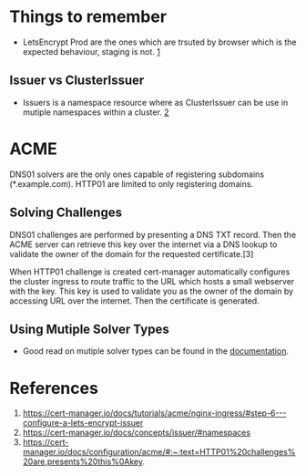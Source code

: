 # Things to remember
- LetsEncrypt Prod are the ones which are trsuted by browser which is the expected behaviour, staging is not. [1](#references) 

## Issuer vs ClusterIssuer
- Issuers is a namespace resource where as ClusterIssuer can be use in mutiple namespaces within a cluster. [2](#references)

# ACME
DNS01 solvers are the only ones capable of registering subdomains (*.example.com). HTTP01 are limited to only registering domains.

## Solving Challenges
DNS01 challenges are performed by presenting a DNS TXT record. Then the ACME server can retrieve this key over the internet via a DNS lookup to validate the owner of the domain for the requested certificate.[3]

When HTTP01 challenge is created cert-manager automatically configures the cluster ingress to route traffic to the URL which hosts a small webserver with the key. This key is used to validate you as the owner of the domain by accessing URL over the internet. Then the certificate is generated.

## Using Mutiple Solver Types
- Good read on mutiple solver types can be found in the [documentation](https://cert-manager.io/docs/configuration/acme/#adding-multiple-solver-types).

# References
1. https://cert-manager.io/docs/tutorials/acme/nginx-ingress/#step-6---configure-a-lets-encrypt-issuer
2. https://cert-manager.io/docs/concepts/issuer/#namespaces
3. https://cert-manager.io/docs/configuration/acme/#:~:text=HTTP01%20challenges%20are,presents%20this%0Akey.